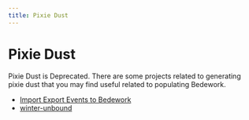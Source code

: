 ```yaml
---
title: Pixie Dust
---
```


# Pixie Dust

Pixie Dust is Deprecated. There are some projects related to generating pixie dust that you may find useful related to populating Bedework.
- [Import Export Events to Bedework](https://github.com/Nashville-Public-Library/Import-Export-Events-to-Bedework)
- [winter-unbound](https://github.com/kyletcook/winter-unbound)